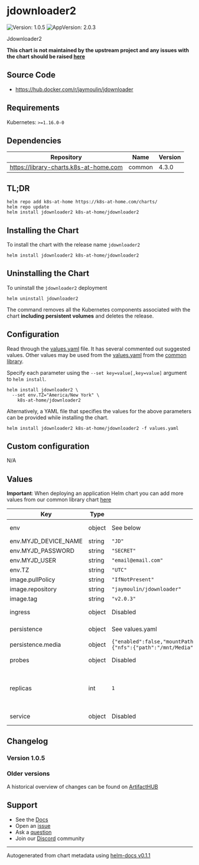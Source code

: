 # jdownloader2

![Version: 1.0.5](https://img.shields.io/badge/Version-1.0.5-informational?style=flat-square) ![AppVersion: 2.0.3](https://img.shields.io/badge/AppVersion-2.0.3-informational?style=flat-square)

Jdownloader2

**This chart is not maintained by the upstream project and any issues with the chart should be raised [here](https://github.com/k8s-at-home/charts/issues/new/choose)**

## Source Code

* <https://hub.docker.com/r/jaymoulin/jdownloader>

## Requirements

Kubernetes: `>=1.16.0-0`

## Dependencies

| Repository | Name | Version |
|------------|------|---------|
| https://library-charts.k8s-at-home.com | common | 4.3.0 |

## TL;DR

```console
helm repo add k8s-at-home https://k8s-at-home.com/charts/
helm repo update
helm install jdownloader2 k8s-at-home/jdownloader2
```

## Installing the Chart

To install the chart with the release name `jdownloader2`

```console
helm install jdownloader2 k8s-at-home/jdownloader2
```

## Uninstalling the Chart

To uninstall the `jdownloader2` deployment

```console
helm uninstall jdownloader2
```

The command removes all the Kubernetes components associated with the chart **including persistent volumes** and deletes the release.

## Configuration

Read through the [values.yaml](./values.yaml) file. It has several commented out suggested values.
Other values may be used from the [values.yaml](https://github.com/k8s-at-home/library-charts/tree/main/charts/stable/common/values.yaml) from the [common library](https://github.com/k8s-at-home/library-charts/tree/main/charts/stable/common).

Specify each parameter using the `--set key=value[,key=value]` argument to `helm install`.

```console
helm install jdownloader2 \
  --set env.TZ="America/New York" \
    k8s-at-home/jdownloader2
```

Alternatively, a YAML file that specifies the values for the above parameters can be provided while installing the chart.

```console
helm install jdownloader2 k8s-at-home/jdownloader2 -f values.yaml
```

## Custom configuration

N/A

## Values

**Important**: When deploying an application Helm chart you can add more values from our common library chart [here](https://github.com/k8s-at-home/library-charts/tree/main/charts/stable/common)

| Key | Type | Default | Description |
|-----|------|---------|-------------|
| env | object | See below | environment variables. See more environment variables in the [emby documentation](https://emby.org/docs) |
| env.MYJD_DEVICE_NAME | string | `"JD"` | Set MyJD Devicename |
| env.MYJD_PASSWORD | string | `"SECRET"` | Set MyJD Password > use secretKeyRef: |
| env.MYJD_USER | string | `"email@email.com"` | Set MyJD Username |
| env.TZ | string | `"UTC"` | Set the container timezone |
| image.pullPolicy | string | `"IfNotPresent"` | image pull policy |
| image.repository | string | `"jaymoulin/jdownloader"` | image repository |
| image.tag | string | `"v2.0.3"` | image tag |
| ingress | object | Disabled | Enable and configure ingress settings for the chart under this key. |
| persistence | object | See values.yaml | Configure persistence settings for the chart under this key. |
| persistence.media | object | `{"enabled":false,"mountPath":"/opt/JDownloader/Downloads","readOnly":false,"type":"custom","volumeSpec":{"nfs":{"path":"/mnt/Media","server":"10.0.0.1"}}}` | use NFS for download folders |
| probes | object | Disabled | Configures probes for the chart. Normally this does not need to be modified. |
| replicas | int | `1` |  IMPORTANT NOTE This chart inherits from our common library chart. You can check the default values/options here: https://github.com/k8s-at-home/library-charts/tree/main/charts/stable/common/values.yaml |
| service | object | Disabled | Configures service settings for the chart. Normally this does not need to be modified. |

## Changelog

### Version 1.0.5

### Older versions

A historical overview of changes can be found on [ArtifactHUB](https://artifacthub.io/packages/helm/k8s-at-home/jdownloader2?modal=changelog)

## Support

- See the [Docs](https://docs.k8s-at-home.com/our-helm-charts/getting-started/)
- Open an [issue](https://github.com/k8s-at-home/charts/issues/new/choose)
- Ask a [question](https://github.com/k8s-at-home/organization/discussions)
- Join our [Discord](https://discord.gg/sTMX7Vh) community

----------------------------------------------
Autogenerated from chart metadata using [helm-docs v0.1.1](https://github.com/k8s-at-home/helm-docs/releases/v0.1.1)
